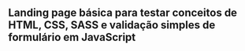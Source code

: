 ## Landing page básica para testar conceitos de HTML, CSS, SASS e validação simples de formulário em JavaScript ##